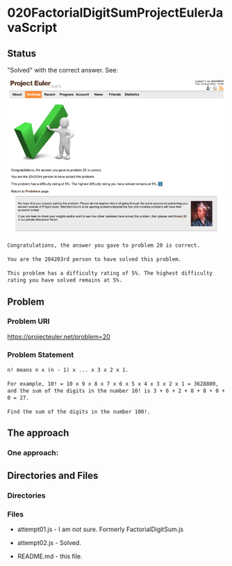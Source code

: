 # 020FactorialDigitSumProjectEulerJavaScript

## Status

"Solved" with the correct answer. See:

![Congratulations](Congratulations.png)

```
Congratulations, the answer you gave to problem 20 is correct.

You are the 204203rd person to have solved this problem.

This problem has a difficulty rating of 5%. The highest difficulty rating you have solved remains at 5%.
```

## Problem

### Problem URl

https://projecteuler.net/problem=20

### Problem Statement

```
n! means n x (n - 1) x ... x 3 x 2 x 1.

For example, 10! = 10 x 9 x 8 x 7 x 6 x 5 x 4 x 3 x 2 x 1 = 3628800,
and the sum of the digits in the number 10! is 3 + 6 + 2 + 8 + 8 + 0 + 0 = 27.

Find the sum of the digits in the number 100!.
```

## The approach

### One approach:

## Directories and Files

### Directories

### Files

- attempt01.js - I am not sure. Formerly FactorialDigitSum.js

- attempt02.js - Solved.

- README.md - this file.
